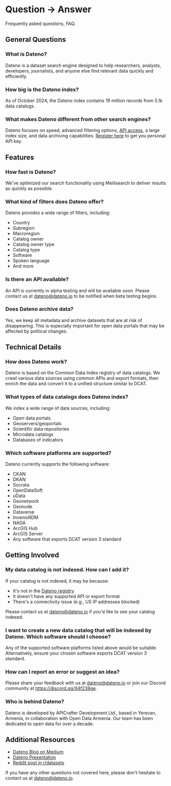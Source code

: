 # Question &rarr; Answer

Frequently asked questions, FAQ.

## General Questions

### What is Dateno?

Dateno is a dataset search engine designed to help researchers, analysts, developers, journalists, and anyone else find relevant data quickly and efficiently.

### How big is the Dateno index?

As of October 2024, the Dateno index contains 19 million records from 5.1k data catalogs.

### What makes Dateno different from other search engines?

Dateno focuses on speed, advanced filtering options, [API access](https://api.dateno.io), a large index size, and data archiving capabilities. [Register here](https://my.dateno.io) to get you personal API key.

## Features

### How fast is Dateno?

We've optimized our search functionality using Meilisearch to deliver results as quickly as possible.

### What kind of filters does Dateno offer?

Dateno provides a wide range of filters, including:

- Country
- Subregion
- Macroregion
- Catalog owner
- Catalog owner type
- Catalog type
- Software
- Spoken language
- And more

### Is there an API available?

An API is currently in alpha testing and will be available soon. Please contact us at <dateno@dateno.io> to be notified when beta testing begins.

### Does Dateno archive data?

Yes, we keep all metadata and archive datasets that are at risk of disappearing. This is especially important for open data portals that may be affected by political changes.

## Technical Details

### How does Dateno work?

Dateno is based on the Common Data Index registry of data catalogs. We crawl various data sources using common APIs and export formats, then enrich the data and convert it to a unified structure similar to DCAT.

### What types of data catalogs does Dateno index?

We index a wide range of data sources, including:

- Open data portals
- Geoservers/geoportals
- Scientific data repositories
- Microdata catalogs
- Databases of indicators

### Which software platforms are supported?

Dateno currently supports the following software:

- CKAN
- DKAN
- Socrata
- OpenDataSoft
- uData
- Geonetwork
- Geonode
- Dataverse
- InvenioRDM
- NADA
- ArcGIS Hub
- ArcGIS Server
- Any software that exports DCAT version 3 standard

## Getting Involved

### My data catalog is not indexed. How can I add it?

If your catalog is not indexed, it may be because:

- It's not in the [Dateno registry](https://dateno.io/registry)
- It doesn't have any supported API or export format
- There's a connectivity issue (e.g., US IP addresses blocked)

Please contact us at <dateno@dateno.io> if you'd like to see your catalog indexed.

### I want to create a new data catalog that will be indexed by Dateno. Which software should I choose?

Any of the supported software platforms listed above would be suitable. Alternatively, ensure your chosen software exports DCAT version 3 standard.

### How can I report an error or suggest an idea?

Please share your feedback with us at <dateno@dateno.io> or join our Discord community at <https://discord.gg/X4f238ge>.

### Who is behind Dateno?

Dateno is developed by APICrafter Development Ltd., based in Yerevan, Armenia, in collaboration with Open Data Armenia. Our team has been dedicated to open data for over a decade.

## Additional Resources

- [Dateno Blog on Medium](https://medium.com/dateno)
- [Dateno Presentation](https://www.beautiful.ai/player/-Nrp1JiiypOe1exM-Prl/Dateno-2024-03-Public)
- [Reddit post in r/datasets](https://www.reddit.com/r/datasets/comments/1bdn4om/dateno_a_new_dataset_search_engine)

If you have any other questions not covered here, please don't hesitate to contact us at <dateno@dateno.io>.
